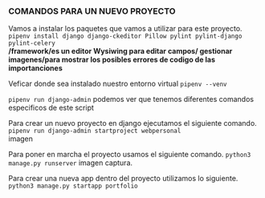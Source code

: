 ### COMANDOS PARA UN NUEVO PROYECTO

Vamos a instalar los paquetes que vamos a utilizar para este proyecto.  
`pipenv install django django-ckeditor Pillow pylint pylint-django pylint-celery`  
**/framework/es un editor Wysiwing para editar campos/ gestionar imagenes/para mostrar los posibles errores de codigo de las importanciones**

Veficar donde sea instalado nuestro entorno virtual `pipenv --venv`

`pipenv run django-admin` podemos ver que tenemos diferentes comandos especificos de este script

Para crear un nuevo proyecto en django ejecutamos el siguiente comando.  
`pipenv run django-admin startproject webpersonal`  
imagen

Para poner en marcha el proyecto usamos el siguiente comando.
`python3 manage.py runserver` 
imagen captura.  

Para crear una nueva app dentro del proyecto utilizamos lo siguiente.   
`python3 manage.py startapp portfolio` 

